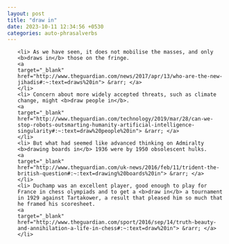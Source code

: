 ```yaml
---
layout: post
title: "draw in"
date: 2023-10-11 12:34:56 +0530
categories: auto-phrasalverbs
---
```

<ol>

    <li> As we have seen, it does not mobilise the masses, and only <b>draws in</b> those on the fringe.
    <a 
    target="_blank" 
    href="http://www.theguardian.com/news/2017/apr/13/who-are-the-new-jihadis#:~:text=draws%20in"> &rarr; </a>
    </li>
    <li> Concern about more widely accepted threats, such as climate change, might <b>draw people in</b>.
    <a 
    target="_blank" 
    href="http://www.theguardian.com/technology/2019/mar/28/can-we-stop-robots-outsmarting-humanity-artificial-intelligence-singularity#:~:text=draw%20people%20in"> &rarr; </a>
    </li>
    <li> But what had seemed like advanced thinking on Admiralty <b>drawing boards in</b> 1936 were by 1950 obsolescent hulks.
    <a 
    target="_blank" 
    href="http://www.theguardian.com/uk-news/2016/feb/11/trident-the-british-question#:~:text=drawing%20boards%20in"> &rarr; </a>
    </li>
    <li> Duchamp was an excellent player, good enough to play for France in chess olympiads and to get a <b>draw in</b> a tournament in 1929 against Tartakower, a result that pleased him so much that he framed his scoresheet.
    <a 
    target="_blank" 
    href="http://www.theguardian.com/sport/2016/sep/14/truth-beauty-and-annihilation-a-life-in-chess#:~:text=draw%20in"> &rarr; </a>
    </li>